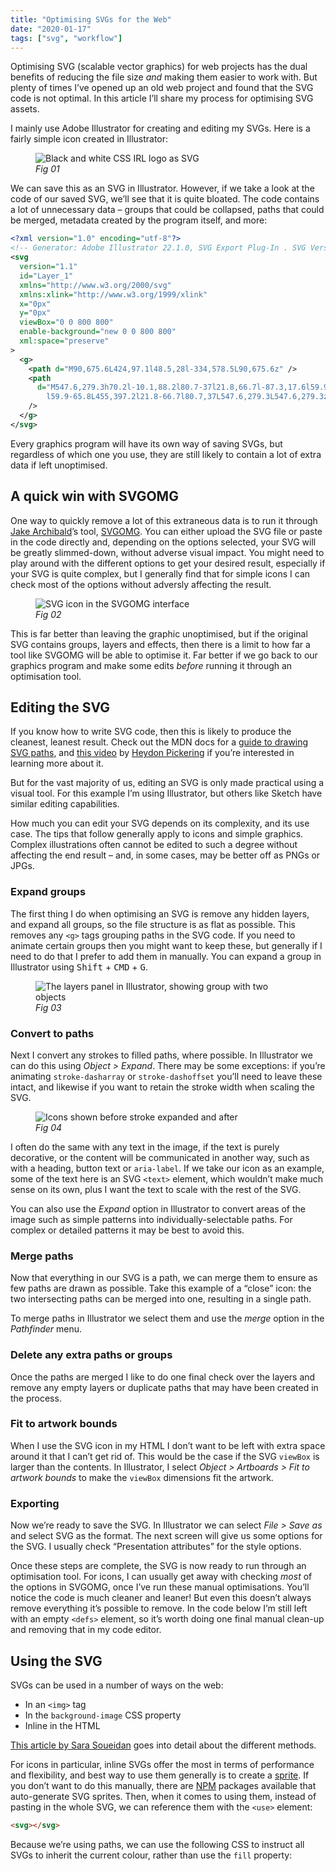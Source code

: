 ```yaml
---
title: "Optimising SVGs for the Web"
date: "2020-01-17"
tags: ["svg", "workflow"]
---
```


Optimising SVG (scalable vector graphics) for web projects has the dual benefits of reducing the file size _and_ making them easier to work with. But plenty of times I’ve opened up an old web project and found that the SVG code is not optimal. In this article I’ll share my process for optimising SVG assets.

I mainly use Adobe Illustrator for creating and editing my SVGs. Here is a fairly simple icon created in Illustrator:

<figure>
  <img src="optimising-svgs-for-the-web_01.png" alt="Black and white CSS IRL logo as SVG">
  <figcaption><em>Fig 01</em></figcaption>
</figure>

We can save this as an SVG in Illustrator. However, if we take a look at the code of our saved SVG, we’ll see that it is quite bloated. The code contains a lot of unnecessary data – groups that could be collapsed, paths that could be merged, metadata created by the program itself, and more:

```xml
<?xml version="1.0" encoding="utf-8"?>
<!-- Generator: Adobe Illustrator 22.1.0, SVG Export Plug-In . SVG Version: 6.00 Build 0)  -->
<svg
  version="1.1"
  id="Layer_1"
  xmlns="http://www.w3.org/2000/svg"
  xmlns:xlink="http://www.w3.org/1999/xlink"
  x="0px"
  y="0px"
  viewBox="0 0 800 800"
  enable-background="new 0 0 800 800"
  xml:space="preserve"
>
  <g>
    <path d="M90,675.6L424,97.1l48.5,28l-334,578.5L90,675.6z" />
    <path
      d="M547.6,279.3h70.2l-10.1,88.2l80.7-37l21.8,66.7l-87.3,17.6l59.9,65.8l-56.4,40.7l-43.8-76.8l-43.8,76.8l-56.4-40.7
		l59.9-65.8L455,397.2l21.8-66.7l80.7,37L547.6,279.3L547.6,279.3z"
    />
  </g>
</svg>
```

Every graphics program will have its own way of saving SVGs, but regardless of which one you use, they are still likely to contain a lot of extra data if left unoptimised.

## A quick win with SVGOMG

One way to quickly remove a lot of this extraneous data is to run it through [Jake Archibald](https://twitter.com/jaffathecake)’s tool, [SVGOMG](https://jakearchibald.github.io/svgomg/). You can either upload the SVG file or paste in the code directly and, depending on the options selected, your SVG will be greatly slimmed-down, without adverse visual impact. You might need to play around with the different options to get your desired result, especially if your SVG is quite complex, but I generally find that for simple icons I can check most of the options without adversly affecting the result.

<figure>
  <img src="optimising-svgs-for-the-web_02.jpg" alt="SVG icon in the SVGOMG interface">
  <figcaption><em>Fig 02</em></figcaption>
</figure>

This is far better than leaving the graphic unoptimised, but if the original SVG contains groups, layers and effects, then there is a limit to how far a tool like SVGOMG will be able to optimise it. Far better if we go back to our graphics program and make some edits _before_ running it through an optimisation tool.

## Editing the SVG

If you know how to write SVG code, then this is likely to produce the cleanest, leanest result. Check out the MDN docs for a [guide to drawing SVG paths](https://developer.mozilla.org/en-US/docs/Web/SVG/Tutorial/Paths), and [this video](https://www.youtube.com/watch?v=1CDTw_UpQoQ) by [Heydon Pickering](https://twitter.com/heydonworks) if you’re interested in learning more about it.

But for the vast majority of us, editing an SVG is only made practical using a visual tool. For this example I’m using Illustrator, but others like Sketch have similar editing capabilities.

How much you can edit your SVG depends on its complexity, and its use case. The tips that follow generally apply to icons and simple graphics. Complex illustrations often cannot be edited to such a degree without affecting the end result – and, in some cases, may be better off as PNGs or JPGs.

### Expand groups

The first thing I do when optimising an SVG is remove any hidden layers, and expand all groups, so the file structure is as flat as possible. This removes any `<g>` tags grouping paths in the SVG code. If you need to animate certain groups then you might want to keep these, but generally if I need to do that I prefer to add them in manually. You can expand a group in Illustrator using <kbd>Shift</kbd> + <kbd>CMD</kbd> + <kbd>G</kbd>.

<figure>
  <img src="optimising-svgs-for-the-web_03.jpg" alt="The layers panel in Illustrator, showing group with two objects">
  <figcaption><em>Fig 03</em></figcaption>
</figure>

### Convert to paths

Next I convert any strokes to filled paths, where possible. In Illustrator we can do this using _Object > Expand_. There may be some exceptions: if you’re animating `stroke-dasharray` or `stroke-dashoffset` you’ll need to leave these intact, and likewise if you want to retain the stroke width when scaling the SVG.

<figure>
  <img src="optimising-svgs-for-the-web_04.png" alt="Icons shown before stroke expanded and after">
  <figcaption><em>Fig 04</em></figcaption>
</figure>

I often do the same with any text in the image, if the text is purely decorative, or the content will be communicated in another way, such as with a heading, button text or `aria-label`. If we take our icon as an example, some of the text here is an SVG `<text>` element, which wouldn’t make much sense on its own, plus I want the text to scale with the rest of the SVG.

You can also use the _Expand_ option in Illustrator to convert areas of the image such as simple patterns into individually-selectable paths. For complex or detailed patterns it may be best to avoid this.

### Merge paths

Now that everything in our SVG is a path, we can merge them to ensure as few paths are drawn as possible. Take this example of a “close” icon: the two intersecting paths can be merged into one, resulting in a single path.

To merge paths in Illustrator we select them and use the _merge_ option in the _Pathfinder_ menu.

### Delete any extra paths or groups

Once the paths are merged I like to do one final check over the layers and remove any empty layers or duplicate paths that may have been created in the process.

### Fit to artwork bounds

When I use the SVG icon in my HTML I don’t want to be left with extra space around it that I can’t get rid of. This would be the case if the SVG `viewBox` is larger than the contents. In Illustrator, I select _Object > Artboards > Fit to artwork bounds_ to make the `viewBox` dimensions fit the artwork.

### Exporting

Now we’re ready to save the SVG. In Illustrator we can select _File > Save as_ and select SVG as the format. The next screen will give us some options for the SVG. I usually check “Presentation attributes” for the style options.

Once these steps are complete, the SVG is now ready to run through an optimisation tool. For icons, I can usually get away with checking _most_ of the options in SVGOMG, once I’ve run these manual optimisations. You’ll notice the code is much cleaner and leaner! But even this doesn’t always remove everything it’s possible to remove. In the code below I’m still left with an empty `<defs>` element, so it’s worth doing one final manual clean-up and removing that in my code editor.

## Using the SVG

SVGs can be used in a number of ways on the web:

- In an `<img>` tag
- In the `background-image` CSS property
- Inline in the HTML

[This article by Sara Soueidan]() goes into detail about the different methods.

For icons in particular, inline SVGs offer the most in terms of performance and flexibility, and best way to use them generally is to create a [sprite](). If you don’t want to do this manually, there are [NPM]() packages available that auto-generate SVG sprites. Then, when it comes to using them, instead of pasting in the whole SVG, we can reference them with the `<use>` element:

```html
<svg></svg>
```

Because we’re using paths, we can use the following CSS to instruct all SVGs to inherit the current colour, rather than use the `fill` property:

```css
```
